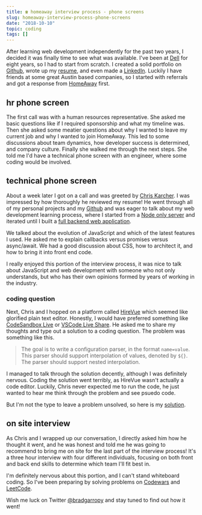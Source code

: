 ```yaml
---
title: ☎️ homeaway interview process - phone screens
slug: homeaway-interview-process-phone-screens
date: "2018-10-10"
topic: coding
tags: []
---
```


After learning web development independently for the past two years, I decided it was finally time to see what was available. I've been at [Dell][dell] for eight years, so I had to start from scratch. I created a solid portfolio on [Github][github], wrote up my [resume][resume], and even made a [LinkedIn][linkedin]. Luckily I have friends at some great Austin based companies, so I started with referrals and got a response from [HomeAway][homeaway] first.

## hr phone screen

The first call was with a human resources representative. She asked me basic questions like if I required sponsorship and what my timeline was. Then she asked some meatier questions about why I wanted to leave my current job and why I wanted to join HomeAway. This led to some discussions about team dynamics, how developer success is determined, and company culture. Finally she walked me through the next steps. She told me I'd have a technical phone screen with an engineer, where some coding would be involved.

## technical phone screen

About a week later I got on a call and was greeted by [Chris Karcher][chris-karcher]. I was impressed by how thoroughly he reviewed my resume! He went through all of my personal projects and my [Github][github] and was eager to talk about my web development learning process, where I started from a [Node only server][node-server] and iterated until I built a [full backend web application][web-app].

We talked about the evolution of JavaScript and which of the latest features I used. He asked me to explain callbacks versus promises versus async/await. We had a good discussion about CSS, how to architect it, and how to bring it into front end code.

I really enjoyed this portion of the interview process, it was nice to talk about JavaScript and web development with someone who not only understands, but who has their own opinions formed by years of working in the industry.

### coding question

Next, Chris and I hopped on a platform called [HireVue][hirevue] which seemed like glorified plain text editor. Honestly, I would have preferred something like [CodeSandbox Live][codesandbox] or [VSCode Live Share][vscode]. He asked me to share my thoughts and type out a solution to a coding question. The problem was something like this.

> The goal is to write a configuration parser, in the format `name=value`.  
> This parser should support interpolation of values, denoted by `${}`.  
> The parser should support nested interpolation.

I managed to talk through the solution decently, although I was definitely nervous. Coding the solution went terribly, as HireVue wasn't actually a code editor. Luckily, Chris never expected me to run the code, he just wanted to hear me think through the problem and see psuedo code.

But I'm not the type to leave a problem unsolved, so here is my [solution][homeaway-config-parser].

## on site interview

As Chris and I wrapped up our conversation, I directly asked him how he thought it went, and he was honest and told me he was going to recommend to bring me on site for the last part of the interview process! It's a three hour interview with four different individuals, focusing on both front and back end skills to determine which team I'll fit best in.

I'm definitely nervous about this portion, and I can't stand whiteboard coding. So I've been preparing by solving problems on [Codewars][codewars] and [LeetCode][leetcode].

Wish me luck on Twitter [@bradgarropy][twitter] and stay tuned to find out how it went!

[dell]: https://www.dellemc.com/
[github]: https://github.com/bradgarropy
[resume]: https://docs.google.com/document/d/1sBVOmITw-wZqlSQHwM1cgXSexn10xcUJYx_25Zo0Xug/edit?usp=sharing
[linkedin]: https://www.linkedin.com/in/bradgarropy/
[homeaway]: https://www.homeaway.com/
[chris-karcher]: https://www.linkedin.com/in/chriskarcher/
[node-server]: https://github.com/bradgarropy/node-only-server
[web-app]: https://github.com/bradgarropy/node-express-pug-mongodb-server
[hirevue]: https://www.hirevue.com/
[codesandbox]: https://hackernoon.com/introducing-codesandbox-live-real-time-code-collaboration-in-the-browser-6d508cfc70c9
[vscode]: https://code.visualstudio.com/blogs/2017/11/15/live-share
[homeaway-config-parser]: https://github.com/bradgarropy/homeaway-config-parser
[codewars]: https://www.codewars.com/
[leetcode]: https://leetcode.com/
[twitter]: https://twitter.com/bradgarropy
